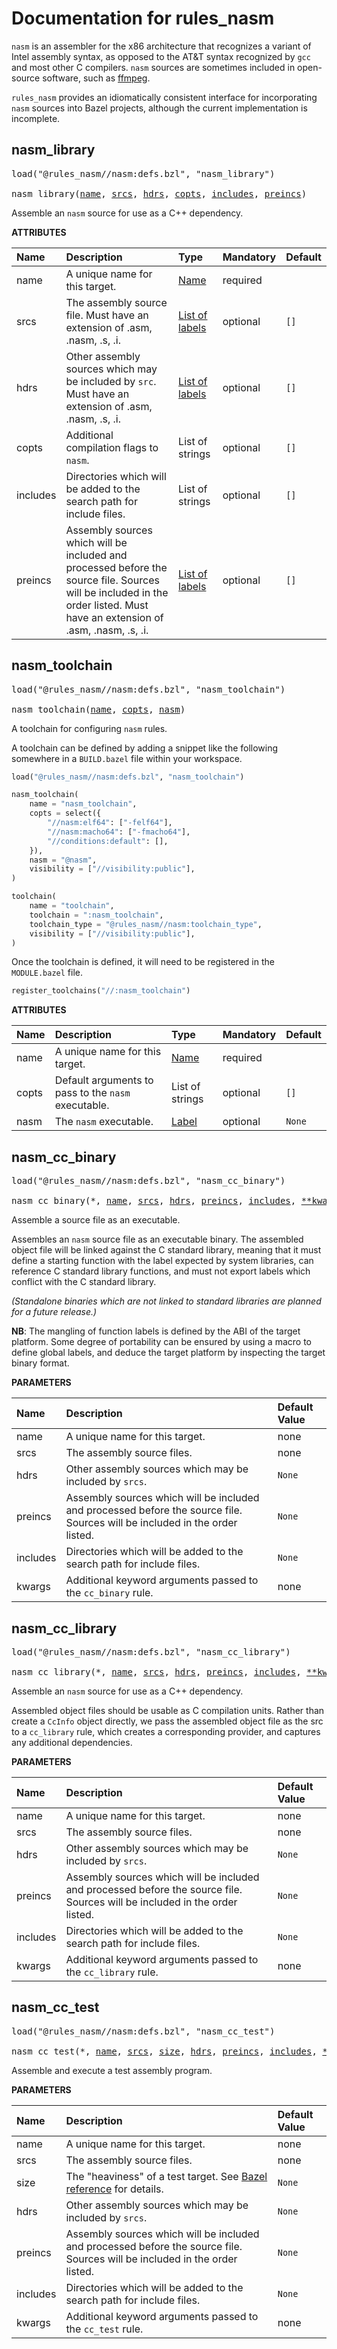 # Documentation for rules_nasm


`nasm` is an assembler for the x86 architecture that recognizes a
variant of Intel assembly syntax, as opposed to the AT&T syntax
recognized by `gcc` and most other C compilers. `nasm` sources are
sometimes included in open-source software, such as
[ffmpeg](https://ffmpeg.org/).

`rules_nasm` provides an idiomatically consistent interface for
incorporating `nasm` sources into Bazel projects, although the current
implementation is incomplete.

<a id="nasm_library"></a>

## nasm_library

<pre>
load("@rules_nasm//nasm:defs.bzl", "nasm_library")

nasm_library(<a href="#nasm_library-name">name</a>, <a href="#nasm_library-srcs">srcs</a>, <a href="#nasm_library-hdrs">hdrs</a>, <a href="#nasm_library-copts">copts</a>, <a href="#nasm_library-includes">includes</a>, <a href="#nasm_library-preincs">preincs</a>)
</pre>

Assemble an `nasm` source for use as a C++ dependency.

**ATTRIBUTES**


| Name  | Description | Type | Mandatory | Default |
| :------------- | :------------- | :------------- | :------------- | :------------- |
| <a id="nasm_library-name"></a>name |  A unique name for this target.   | <a href="https://bazel.build/concepts/labels#target-names">Name</a> | required |  |
| <a id="nasm_library-srcs"></a>srcs |  The assembly source file. Must have an extension of .asm, .nasm, .s, .i.   | <a href="https://bazel.build/concepts/labels">List of labels</a> | optional |  `[]`  |
| <a id="nasm_library-hdrs"></a>hdrs |  Other assembly sources which may be included by `src`. Must have an extension of .asm, .nasm, .s, .i.   | <a href="https://bazel.build/concepts/labels">List of labels</a> | optional |  `[]`  |
| <a id="nasm_library-copts"></a>copts |  Additional compilation flags to `nasm`.   | List of strings | optional |  `[]`  |
| <a id="nasm_library-includes"></a>includes |  Directories which will be added to the search path for include files.   | List of strings | optional |  `[]`  |
| <a id="nasm_library-preincs"></a>preincs |  Assembly sources which will be included and processed before the source file. Sources will be included in the order listed. Must have an extension of .asm, .nasm, .s, .i.   | <a href="https://bazel.build/concepts/labels">List of labels</a> | optional |  `[]`  |


<a id="nasm_toolchain"></a>

## nasm_toolchain

<pre>
load("@rules_nasm//nasm:defs.bzl", "nasm_toolchain")

nasm_toolchain(<a href="#nasm_toolchain-name">name</a>, <a href="#nasm_toolchain-copts">copts</a>, <a href="#nasm_toolchain-nasm">nasm</a>)
</pre>

A toolchain for configuring `nasm` rules.

A toolchain can be defined by adding a snippet like the following
somewhere in a `BUILD.bazel` file within your workspace.

```python
load("@rules_nasm//nasm:defs.bzl", "nasm_toolchain")

nasm_toolchain(
    name = "nasm_toolchain",
    copts = select({
        "//nasm:elf64": ["-felf64"],
        "//nasm:macho64": ["-fmacho64"],
        "//conditions:default": [],
    }),
    nasm = "@nasm",
    visibility = ["//visibility:public"],
)

toolchain(
    name = "toolchain",
    toolchain = ":nasm_toolchain",
    toolchain_type = "@rules_nasm//nasm:toolchain_type",
    visibility = ["//visibility:public"],
)
```

Once the toolchain is defined, it will need to be registered in the `MODULE.bazel` file.

```python
register_toolchains("//:nasm_toolchain")
```

**ATTRIBUTES**


| Name  | Description | Type | Mandatory | Default |
| :------------- | :------------- | :------------- | :------------- | :------------- |
| <a id="nasm_toolchain-name"></a>name |  A unique name for this target.   | <a href="https://bazel.build/concepts/labels#target-names">Name</a> | required |  |
| <a id="nasm_toolchain-copts"></a>copts |  Default arguments to pass to the `nasm` executable.   | List of strings | optional |  `[]`  |
| <a id="nasm_toolchain-nasm"></a>nasm |  The `nasm` executable.   | <a href="https://bazel.build/concepts/labels">Label</a> | optional |  `None`  |


<a id="nasm_cc_binary"></a>

## nasm_cc_binary

<pre>
load("@rules_nasm//nasm:defs.bzl", "nasm_cc_binary")

nasm_cc_binary(*, <a href="#nasm_cc_binary-name">name</a>, <a href="#nasm_cc_binary-srcs">srcs</a>, <a href="#nasm_cc_binary-hdrs">hdrs</a>, <a href="#nasm_cc_binary-preincs">preincs</a>, <a href="#nasm_cc_binary-includes">includes</a>, <a href="#nasm_cc_binary-kwargs">**kwargs</a>)
</pre>

Assemble a source file as an executable.

Assembles an `nasm` source file as an executable binary. The
assembled object file will be linked against the C standard library,
meaning that it must define a starting function with the label
expected by system libraries, can reference C standard library
functions, and must not export labels which conflict with the C
standard library.

*(Standalone binaries which are not linked to standard libraries are
planned for a future release.)*

**NB**: The mangling of function labels is defined by the ABI of the
target platform. Some degree of portability can be ensured by using
a macro to define global labels, and deduce the target platform by
inspecting the target binary format.


**PARAMETERS**


| Name  | Description | Default Value |
| :------------- | :------------- | :------------- |
| <a id="nasm_cc_binary-name"></a>name |  A unique name for this target.   |  none |
| <a id="nasm_cc_binary-srcs"></a>srcs |  The assembly source files.   |  none |
| <a id="nasm_cc_binary-hdrs"></a>hdrs |  Other assembly sources which may be included by `srcs`.   |  `None` |
| <a id="nasm_cc_binary-preincs"></a>preincs |  Assembly sources which will be included and processed before the source file. Sources will be included in the order listed.   |  `None` |
| <a id="nasm_cc_binary-includes"></a>includes |  Directories which will be added to the search path for include files.   |  `None` |
| <a id="nasm_cc_binary-kwargs"></a>kwargs |  Additional keyword arguments passed to the `cc_binary` rule.   |  none |


<a id="nasm_cc_library"></a>

## nasm_cc_library

<pre>
load("@rules_nasm//nasm:defs.bzl", "nasm_cc_library")

nasm_cc_library(*, <a href="#nasm_cc_library-name">name</a>, <a href="#nasm_cc_library-srcs">srcs</a>, <a href="#nasm_cc_library-hdrs">hdrs</a>, <a href="#nasm_cc_library-preincs">preincs</a>, <a href="#nasm_cc_library-includes">includes</a>, <a href="#nasm_cc_library-kwargs">**kwargs</a>)
</pre>

Assemble an `nasm` source for use as a C++ dependency.

Assembled object files should be usable as C compilation units.
Rather than create a `CcInfo` object directly, we pass the assembled
object file as the src to a `cc_library` rule, which creates a
corresponding provider, and captures any additional dependencies.


**PARAMETERS**


| Name  | Description | Default Value |
| :------------- | :------------- | :------------- |
| <a id="nasm_cc_library-name"></a>name |  A unique name for this target.   |  none |
| <a id="nasm_cc_library-srcs"></a>srcs |  The assembly source files.   |  none |
| <a id="nasm_cc_library-hdrs"></a>hdrs |  Other assembly sources which may be included by `srcs`.   |  `None` |
| <a id="nasm_cc_library-preincs"></a>preincs |  Assembly sources which will be included and processed before the source file. Sources will be included in the order listed.   |  `None` |
| <a id="nasm_cc_library-includes"></a>includes |  Directories which will be added to the search path for include files.   |  `None` |
| <a id="nasm_cc_library-kwargs"></a>kwargs |  Additional keyword arguments passed to the `cc_library` rule.   |  none |


<a id="nasm_cc_test"></a>

## nasm_cc_test

<pre>
load("@rules_nasm//nasm:defs.bzl", "nasm_cc_test")

nasm_cc_test(*, <a href="#nasm_cc_test-name">name</a>, <a href="#nasm_cc_test-srcs">srcs</a>, <a href="#nasm_cc_test-size">size</a>, <a href="#nasm_cc_test-hdrs">hdrs</a>, <a href="#nasm_cc_test-preincs">preincs</a>, <a href="#nasm_cc_test-includes">includes</a>, <a href="#nasm_cc_test-kwargs">**kwargs</a>)
</pre>

Assemble and execute a test assembly program.

**PARAMETERS**


| Name  | Description | Default Value |
| :------------- | :------------- | :------------- |
| <a id="nasm_cc_test-name"></a>name |  A unique name for this target.   |  none |
| <a id="nasm_cc_test-srcs"></a>srcs |  The assembly source files.   |  none |
| <a id="nasm_cc_test-size"></a>size |  The "heaviness" of a test target. See [Bazel reference](https://bazel.build/reference/be/common-definitions#test.size) for details.   |  `None` |
| <a id="nasm_cc_test-hdrs"></a>hdrs |  Other assembly sources which may be included by `srcs`.   |  `None` |
| <a id="nasm_cc_test-preincs"></a>preincs |  Assembly sources which will be included and processed before the source file. Sources will be included in the order listed.   |  `None` |
| <a id="nasm_cc_test-includes"></a>includes |  Directories which will be added to the search path for include files.   |  `None` |
| <a id="nasm_cc_test-kwargs"></a>kwargs |  Additional keyword arguments passed to the `cc_test` rule.   |  none |


